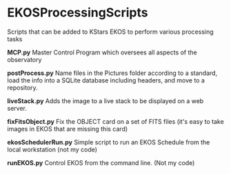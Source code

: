 # EKOSProcessingScripts
Scripts that can be added to KStars EKOS to perform various processing tasks

**MCP.py**
Master Control Program which oversees all aspects of the observatory

**postProcess.py**
Name files in the Pictures folder according to a standard, load the info into a SQLite database including headers, and move to a repository. 

**liveStack.py**
Adds the image to a live stack to be displayed on a web server.

**fixFitsObject.py**
Fix the OBJECT card on a set of FITS files (it's easy to take images in EKOS that are missing this card)

**ekosSchedulerRun.py**
Simple script to run an EKOS Schedule from the local workstation (not my code)

**runEKOS.py**
Control EKOS from the command line. (Not my code)
